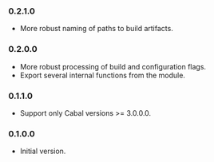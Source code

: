 ### 0.2.1.0

- More robust naming of paths to build artifacts.

### 0.2.0.0

- More robust processing of build and configuration flags.
- Export several internal functions from the module.

### 0.1.1.0

- Support only Cabal versions >= 3.0.0.0.

### 0.1.0.0

- Initial version.

